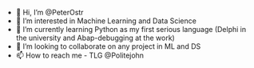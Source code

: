 - 👋 Hi, I’m @PeterOstr
- 👀 I’m interested in Machine Learning and Data Science
- 🌱 I’m currently learning Python as my first serious language (Delphi in the university and Abap-debugging at the work)
- 💞️ I’m looking to collaborate on any project in ML and DS
- 📫 How to reach me - TLG @Politejohn 

<!---
PeterOstr/PeterOstr is a ✨ special ✨ repository because its `README.md` (this file) appears on your GitHub profile.
You can click the Preview link to take a look at your changes.
--->
